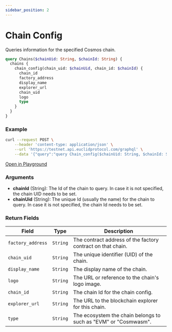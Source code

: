 ```yaml
---
sidebar_position: 2
---
```


# Chain Config

Queries information for the specified Cosmos chain.

```graphql
query Chains($chainUid: String, $chainId: String) {
  chains {
    chain_config(chain_uid: $chainUid, chain_id: $chainId) {
      chain_id
      factory_address
      display_name
      explorer_url
      chain_uid
      logo
      type
    }
  }
}
```
### Example

```bash
curl --request POST \
    --header 'content-type: application/json' \
    --url 'https://testnet.api.euclidprotocol.com/graphql' \
    --data '{"query":"query Chain_config($chainUid: String, $chainId: String) {\n  chains {\n    chain_config(chain_uid: $chainUid, chain_id: $chainId) {\n      chain_id\n      factory_address\n      display_name\n      explorer_url\n      chain_uid\n      logo\n    }\n  }\n}","variables":{"chainUid":"osmosis","chainId":"osmo-test-5"}}'
```

[Open in Playground](https://testnet.api.euclidprotocol.com/?explorerURLState=N4IgJg9gxgrgtgUwHYBcQC4QEcYIE4CeABAMIAWAhgJZID6UESAZlQOYAUAJFJTQKpUw6IgGUUeGqwA0RbryQBJIaPGSAlEWAAdJESI9qSAM6adevQZr1GLDpboxBwuYYFgZ92k9n2lG7brmFvJeYGZBREwUUCgQhLQUYGB4CEZG4UFgVEYADgA2FAS0SBSIGeYIAB75cfi0MHh55cGG9YLNRHkQrBDlAL7hA0h9IFIgAG4UEhQARnmpGCABelog9m6rwqsQRnA72atS4au%2BYRhE27sQALQoqSjXAKyrOiN9QA)

### Arguments

- **chainId** (String): The Id of the chain to query. In case it is not specified, the chain UID needs to be set.
- **chainUid** (String): The unique Id (usually the name) for the chain to query. In case it is not specified, the chain Id needs to be set.


### Return Fields

| **Field**          | **Type** | **Description**                                      |
|--------------------|----------|------------------------------------------------------|
| `factory_address`  | `String` | The contract address of the factory contract on that chain.                 |
| `chain_uid`        | `String` | The unique identifier (UID) of the chain.             |
| `display_name`     | `String` | The display name of the chain.                       |
| `logo`             | `String` | The URL or reference to the chain's logo image.      |
| `chain_id`         | `String` | The chain Id for the chain config. |
| `explorer_url`     | `String` | The URL to the blockchain explorer for this chain.   |
| `type`     | `String` | The ecosystem the chain belongs to such as "EVM" or "Cosmwasm".   |